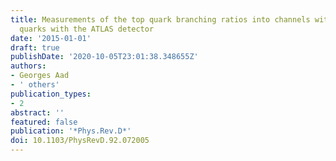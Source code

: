 ```yaml
---
title: Measurements of the top quark branching ratios into channels with leptons and
  quarks with the ATLAS detector
date: '2015-01-01'
draft: true
publishDate: '2020-10-05T23:01:38.348655Z'
authors:
- Georges Aad
- ' others'
publication_types:
- 2
abstract: ''
featured: false
publication: '*Phys.Rev.D*'
doi: 10.1103/PhysRevD.92.072005
---
```


